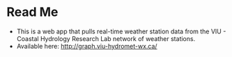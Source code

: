 # Read Me
- This is a web app that pulls real-time weather station data from the VIU - Coastal Hydrology Research Lab network of weather stations.
- Available here: http://graph.viu-hydromet-wx.ca/